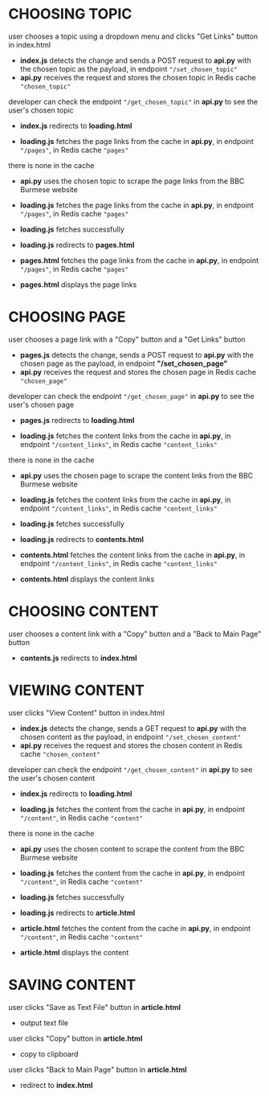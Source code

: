 CHOOSING TOPIC
==============
user chooses a topic using a dropdown menu and clicks "Get Links" button in index.html

- **index.js** detects the change and sends a POST request to **api.py** with the chosen topic as the payload, in endpoint <code>"/set_chosen_topic"</code>
- **api.py** receives the request and stores the chosen topic in Redis cache <code>"chosen_topic"</code>

developer can check the endpoint <code>"/get_chosen_topic"</code> in **api.py** to see the user's chosen topic
- **index.js** redirects to **loading.html**

- **loading.js** fetches the page links from the cache in **api.py**, in endpoint <code>"/pages"</code>, in Redis cache <code>"pages"</code>

there is none in the cache
- **api.py** uses the chosen topic to scrape the page links from the BBC Burmese website
- **loading.js** fetches the page links from the cache in **api.py**, in endpoint <code>"/pages"</code>, in Redis cache <code>"pages"</code>
- **loading.js** fetches successfully
- **loading.js** redirects to **pages.html**

- **pages.html** fetches the page links from the cache in **api.py**, in endpoint <code>"/pages"</code>, in Redis cache <code>"pages"</code>
- **pages.html** displays the page links


CHOOSING PAGE
=============
user chooses a page link with a "Copy" button and a "Get Links" button

- **pages.js** detects the change, sends a POST request to **api.py** with the chosen page as the payload, in endpoint **"/set_chosen_page"**
- **api.py** receives the request and stores the chosen page in Redis cache <code>"chosen_page"</code>

developer can check the endpoint <code>"/get_chosen_page"</code> in **api.py** to see the user's chosen page
- **pages.js** redirects to **loading.html**

- **loading.js** fetches the content links from the cache in **api.py**, in endpoint <code>"/content_links"</code>, in Redis cache <code>"content_links"</code>

there is none in the cache
- **api.py** uses the chosen page to scrape the content links from the BBC Burmese website
- **loading.js** fetches the content links from the cache in **api.py**, in endpoint <code>"/content_links"</code>, in Redis cache <code>"content_links"</code>
- **loading.js** fetches successfully
- **loading.js** redirects to **contents.html**

- **contents.html** fetches the content links from the cache in **api.py**, in endpoint <code>"/content_links"</code>, in Redis cache <code>"content_links"</code>
- **contents.html** displays the content links


CHOOSING CONTENT
================
user chooses a content link with a "Copy" button and a "Back to Main Page" button
- **contents.js** redirects to **index.html**


VIEWING CONTENT
==============
user clicks "View Content" button in index.html

- **index.js** detects the change, sends a GET request to **api.py** with the chosen content as the payload, in endpoint <code>"/set_chosen_content"</code>
- **api.py** receives the request and stores the chosen content in Redis cache <code>"chosen_content"</code>

developer can check the endpoint <code>"/get_chosen_content"</code> in **api.py** to see the user's chosen content
- **index.js** redirects to **loading.html**

- **loading.js** fetches the content from the cache in **api.py**, in endpoint <code>"/content"</code>, in Redis cache <code>"content"</code>

there is none in the cache
- **api.py** uses the chosen content to scrape the content from the BBC Burmese website
- **loading.js** fetches the content from the cache in **api.py**, in endpoint <code>"/content"</code>, in Redis cache <code>"content"</code>
- **loading.js** fetches successfully
- **loading.js** redirects to **article.html**

- **article.html** fetches the content from the cache in **api.py**, in endpoint <code>"/content"</code>, in Redis cache <code>"content"</code>
- **article.html** displays the content


SAVING CONTENT
==============
user clicks "Save as Text File" button in **article.html**
- output text file

user clicks "Copy" button in **article.html**
- copy to clipboard

user clicks "Back to Main Page" button in **article.html**
- redirect to **index.html**
